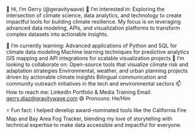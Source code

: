 👋 Hi, I’m Gerry (@geravitywave)
👀 I’m interested in:
Exploring the intersection of climate science, data analytics, and technology to create impactful tools for building climate resilience. My focus is on leveraging advanced data modeling, APIs, and visualization platforms to transform complex datasets into actionable insights.

🌱 I’m currently learning:
Advanced applications of Python and SQL for climate data modeling
Machine learning techniques for predictive analytics
GIS mapping and API integrations for scalable visualization projects
💞️ I’m looking to collaborate on:
Open-source tools that visualize climate risk and adaptation strategies
Environmental, weather, and urban planning projects driven by actionable climate insights
Bilingual communication and community outreach initiatives in the tech and environmental sectors
📫 How to reach me:
LinkedIn
Portfolio & Media Training
Email: gerry.diaz@gravitywave.com
😄 Pronouns:
He/Him

⚡ Fun fact:
I helped develop award-nominated tools like the California Fire Map and Bay Area Fog Tracker, blending my love of storytelling with technical expertise to make data accessible and impactful for everyone.


